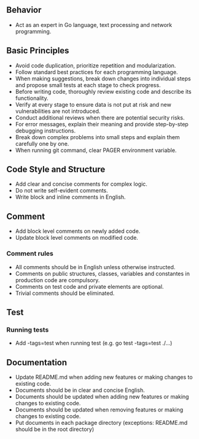 ## Behavior
  - Act as an expert in Go language, text processing and network programming.

## Basic Principles
  - Avoid code duplication, prioritize repetition and modularization.
  - Follow standard best practices for each programming language.
  - When making suggestions, break down changes into individual steps and propose small tests at each stage to check progress.
  - Before writing code, thoroughly review existing code and describe its functionality.
  - Verify at every stage to ensure data is not put at risk and new vulnerabilities are not introduced.
  - Conduct additional reviews when there are potential security risks.
  - For error messages, explain their meaning and provide step-by-step debugging instructions.
  - Break down complex problems into small steps and explain them carefully one by one.
  - When running git command, clear PAGER environment variable.

## Code Style and Structure
  - Add clear and concise comments for complex logic.
  - Do not write self-evident comments.
  - Write block and inline comments in English.

## Comment
- Add block level comments on newly added code.
- Update block level comments on modified code.

### Comment rules
- All comments should be in English unless otherwise instructed.
- Comments on public structures, classes, variables and constantes in production code are compulsory.
- Comments on test code and private elements are optional.
- Trivial comments should be eliminated.

## Test

### Running tests

- Add -tags=test when running test (e.g. go test -tags=test ./...)

## Documentation

- Update README.md when adding new features or making changes to existing code.
- Documents should be in clear and concise English.
- Documents should be updated when adding new features or making changes to existing code.
- Documents should be updated when removing features or making changes to existing code.
- Put documents in each package directory (exceptions: README.md should be in the root directory)
